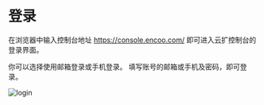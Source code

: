 # 登录
在浏览器中输入控制台地址 https://console.encoo.com/ 即可进入云扩控制台的登录界面。

你可以选择使用邮箱登录或手机登录。
填写账号的邮箱或手机及密码，即可登录。

![login](https://docimages.blob.core.chinacloudapi.cn/images/Console/login1.png)